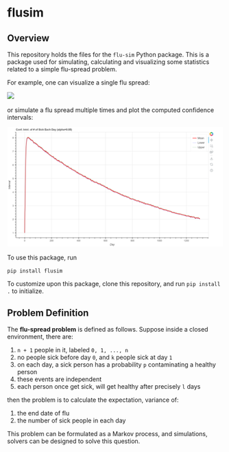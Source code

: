 # flusim

## Overview

This repository holds the files for the `flu-sim` Python package. This is a package used for simulating, calculating and visualizing some statistics related to a simple flu-spread problem.

For example, one can visualize a single flu spread:

![](img/demo_single.gif)

or simulate a flu spread multiple times and plot the computed confidence intervals:

![](img/demo_multiple.png)

To use this package, run

```bash
pip install flusim
```

To customize upon this package, clone this repository, and run `pip install .` to initialize.

## Problem Definition

The **flu-spread problem** is defined as follows.
Suppose inside a closed environment, there are:

1. `n + 1` people in it, labeled `0, 1, ..., n`
2. no people sick before day `0`, and `k` people
   sick at day `1`
3. on each day, a sick person has a probability `p`
   contaminating a healthy person
4. these events are independent
5. each person once get sick, will get healthy after
   precisely `l` days

then the problem is to calculate the expectation, variance of:

1. the end date of flu
2. the number of sick people in each day

This problem can be formulated as a Markov process,
and simulations, solvers can be designed to solve this
question.
